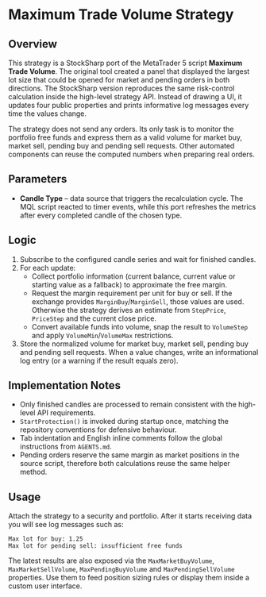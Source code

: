 # Maximum Trade Volume Strategy

## Overview
This strategy is a StockSharp port of the MetaTrader 5 script **Maximum Trade Volume**. The original tool created a panel that displayed the largest lot size that could be opened for market and pending orders in both directions. The StockSharp version reproduces the same risk-control calculation inside the high-level strategy API. Instead of drawing a UI, it updates four public properties and prints informative log messages every time the values change.

The strategy does not send any orders. Its only task is to monitor the portfolio free funds and express them as a valid volume for market buy, market sell, pending buy and pending sell requests. Other automated components can reuse the computed numbers when preparing real orders.

## Parameters
- **Candle Type** – data source that triggers the recalculation cycle. The MQL script reacted to timer events, while this port refreshes the metrics after every completed candle of the chosen type.

## Logic
1. Subscribe to the configured candle series and wait for finished candles.
2. For each update:
   - Collect portfolio information (current balance, current value or starting value as a fallback) to approximate the free margin.
   - Request the margin requirement per unit for buy or sell. If the exchange provides `MarginBuy`/`MarginSell`, those values are used. Otherwise the strategy derives an estimate from `StepPrice`, `PriceStep` and the current close price.
   - Convert available funds into volume, snap the result to `VolumeStep` and apply `VolumeMin`/`VolumeMax` restrictions.
3. Store the normalized volume for market buy, market sell, pending buy and pending sell requests. When a value changes, write an informational log entry (or a warning if the result equals zero).

## Implementation Notes
- Only finished candles are processed to remain consistent with the high-level API requirements.
- `StartProtection()` is invoked during startup once, matching the repository conventions for defensive behaviour.
- Tab indentation and English inline comments follow the global instructions from `AGENTS.md`.
- Pending orders reserve the same margin as market positions in the source script, therefore both calculations reuse the same helper method.

## Usage
Attach the strategy to a security and portfolio. After it starts receiving data you will see log messages such as:

```
Max lot for buy: 1.25
Max lot for pending sell: insufficient free funds
```

The latest results are also exposed via the `MaxMarketBuyVolume`, `MaxMarketSellVolume`, `MaxPendingBuyVolume` and `MaxPendingSellVolume` properties. Use them to feed position sizing rules or display them inside a custom user interface.

